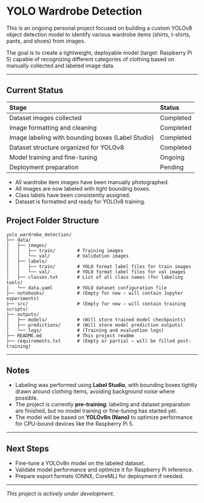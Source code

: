 # YOLO Wardrobe Detection

This is an ongoing personal project focused on building a custom YOLOv8 object detection model to identify various wardrobe items (shirts, t-shirts, pants, and shoes) from images.

The goal is to create a lightweight, deployable model (target: Raspberry Pi 5) capable of recognizing different categories of clothing based on manually collected and labeled image data.

---

## Current Status

| Stage | Status |
|:---|:---|
| Dataset images collected | Completed |
| Image formatting and cleaning | Completed |
| Image labeling with bounding boxes (Label Studio) | Completed |
| Dataset structure organized for YOLOv8 | Completed |
| Model training and fine-tuning | Ongoing |
| Deployment preparation | Pending |

- All wardrobe item images have been manually photographed.
- All images are now labeled with tight bounding boxes.
- Class labels have been consistently assigned.
- Dataset is formatted and ready for YOLOv8 training.


## Project Folder Structure

```
yolo_wardrobe_detection/
├── data/
│   ├── images/
│   │   ├── train/        # Training images
│   │   └── val/          # Validation images
│   ├── labels/
│   │   ├── train/        # YOLO format label files for train images
│   │   └── val/          # YOLO format label files for val images
│   ├── classes.txt       # List of all class names (for labeling tools)
│   └── data.yaml         # YOLO dataset configuration file
├── notebooks/            # (Empty for now — will contain Jupyter experiments)
├── src/                  # (Empty for now — will contain training scripts)
├── outputs/
│   ├── models/           # (Will store trained model checkpoints)
│   ├── predictions/      # (Will store model prediction outputs)
│   └── logs/             # (Training and evaluation logs)
├── README.md             # This project readme
├── requirements.txt      # (Empty or partial — will be filled post-training)
```

---

## Notes

- Labeling was performed using **Label Studio**, with bounding boxes tightly drawn around clothing items, avoiding background noise where possible.
- The project is currently **pre-training**: labeling and dataset preparation are finished, but no model training or fine-tuning has started yet.
- The model will be based on **YOLOv8n (Nano)** to optimize performance for CPU-bound devices like the Raspberry Pi 5.

---

## Next Steps

- Fine-tune a YOLOv8n model on the labeled dataset.
- Validate model performance and optimize it for Raspberry Pi inference.
- Prepare export formats (ONNX, CoreML) for deployment if needed.

---

*This project is actively under development.*
